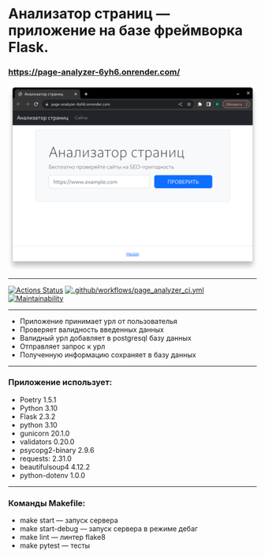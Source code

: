 # Анализатор страниц — приложение на базе фреймворка Flask.
### https://page-analyzer-6yh6.onrender.com/
![img.png](page_analyzer_screenshot.png)
___
[![Actions Status](https://github.com/Konst-Pav/python-project-83/workflows/hexlet-check/badge.svg)](https://github.com/Konst-Pav/python-project-83/actions) [![.github/workflows/page_analyzer_ci.yml](https://github.com/Konst-Pav/python-project-83/actions/workflows/page_analyzer_ci.yml/badge.svg)](https://github.com/Konst-Pav/python-project-83/actions/workflows/page_analyzer_ci.yml) [![Maintainability](https://api.codeclimate.com/v1/badges/ad83b26c8542f0b17f05/maintainability)](https://codeclimate.com/github/Konst-Pav/python-project-83/maintainability)
___
- Приложение принимает урл от пользователья
- Проверяет валидность введенных данных
- Валидный урл добавляет в postgresql базу данных
- Отправляет запрос к урл
- Полученную информацию сохраняет в базу данных
___
### Приложение использует:
- Poetry 1.5.1
- Python 3.10
- Flask 2.3.2
- python 3.10
- gunicorn 20.1.0
- validators 0.20.0
- psycopg2-binary 2.9.6
- requests: 2.31.0
- beautifulsoup4 4.12.2
- python-dotenv 1.0.0
___
### Команды Makefile:
- make start — запуск сервера
- make start-debug — запуск сервера в режиме дебаг
- make lint — линтер flake8
- make pytest — тесты
